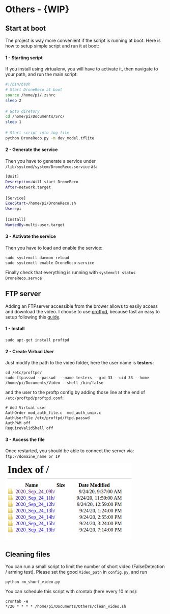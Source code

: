# Others - {WIP}

## Start at boot
The project is way more convenient if the script is running at boot. Here is how to setup simple script and run it at boot:

#### 1 - Starting script
If you install using virtualenv, you will have to activate it, then navigate to your path, and run the main script:
```bash
#!/bin/bash
# Start DroneReco at boot
source /home/pi/.zshrc
sleep 2

# Goto diretory
cd /home/pi/Documents/Src/
sleep 1

# Start script into log file
python DroneReco.py -m dev_model.tflite
```

#### 2 - Generate the service
Then you have to generate a service under ```/lib/systemd/system/DroneReco.service``` as:
```bash
[Unit]
Description=Will start DroneReco
After=network.target

[Service]
ExecStart=/home/pi/DroneReco.sh
User=pi

[Install]
WantedBy=multi-user.target
```

#### 3 - Activate the service
Then you have to load and enable the service:
```
sudo systemctl daemon-reload
sudo systemctl enable DroneReco.service
```
Finally check that everything is running with ```systemclt status DroneReco.servce```

## FTP server
Adding an FTPserver accessible from the brower allows to easily access and download the video.
I choose to use [proftpd](http://www.proftpd.org/), because fast an easy to setup following this [guide](https://tutorials-raspberrypi.com/raspberry-pi-ftp-server-installation/).

#### 1 - Install
```
sudo apt-get install proftpd
```

#### 2 - Create Virtual User
Just modify the path to the video folder, here the user name is **testers**:
```
cd /etc/proftpd/
sudo ftpasswd --passwd  --name testers --gid 33 --uid 33 --home /home/pi/Documents/Video --shell /bin/false
```

and the user to the proftp config by adding those line at the end of ```/etc/proftpd/proftpd.conf```:
```
# Add Virtual user
AuthOrder mod_auth_file.c  mod_auth_unix.c
AuthUserFile /etc/proftpd/ftpd.passwd
AuthPAM off
RequireValidShell off
```

#### 3 - Access the file
Once restarted, you should be able to connect the server via: ```ftp://domaine_name or IP```

![ftp_example](ftp_web.png)

## Cleaning files
You can run a small script to limit the number of short video (FalseDetection / arming test).
Please set the good ```Video_path``` in ```config.py```, and run
```
python rm_short_video.py
```

You can schedule this script with crontab (here every 10 mins):
```
crontab -e
*/20 * * * * /home/pi/Documents/Others/clean_video.sh
